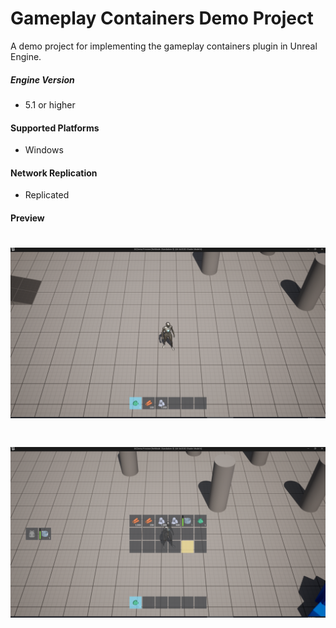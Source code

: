 # Gameplay Containers Demo Project

A demo project for implementing the gameplay containers plugin in Unreal Engine.
 
##### Engine Version
+ 5.1 or higher

#### Supported Platforms
+ Windows

#### Network Replication
+ Replicated

#### Preview
# ![](/Docs/01.png)
# ![](/Docs/02.png)
